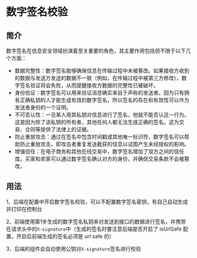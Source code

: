 # 数字签名校验

## 简介

数字签名在信息安全领域扮演着至关重要的角色，其主要作用包括但不限于以下几个方面：
- 数据完整性：数字签名能够确保信息在传输过程中未被篡改。如果接收方收到的数据与发送方发送的数据不一致（例如，在传输过程中被第三方修改），数字签名验证将会失败，从而提醒接收方数据的完整性已被破坏。
- 身份验证：数字签名可以用来验证消息确实来自于声称的发送者。因为只有拥有正确私钥的人才能生成有效的数字签名，所以签名的存在和有效性可以作为发送者身份的一个证明。
- 不可否认性：一旦某人用其私钥对信息进行了签名，他就不能否认这一行为。这是因为除了该私钥的所有者，其他任何人都无法生成正确的签名。这为交易、合同等提供了法律上的证据。
- 防止重放攻击：通过在签名中包含时间戳或其他唯一标识符，数字签名可以帮助防止重放攻击，即攻击者重复发送截获的信息以试图产生未经授权的影响。
- 增强信任：在电子商务和其他在线交易中，数字签名增加了双方之间的信任度。买家和卖家可以通过数字签名确认对方的身份，并确信交易条款不会被篡改。

## 用法

1、后端在配置中开启数字签名校验，可以不配置数字签名密钥，有自己自动生成并打印在控制台

2、前端使用第1步生成的数字签名私钥来对发送到接口的数据进行签名，并携带在请求头中的`X-signature`中（生成的签名时要注意后端是否开启了 isUrlSafe 配置，开启后前端生成的签名必须是 url safe 的）

3、后端的组件会自动使用公钥对`X-signature`签名进行校验
